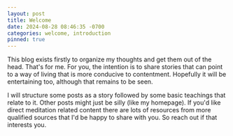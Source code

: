 ```yaml
---
layout: post
title: Welcome
date: 2024-08-28 08:46:35 -0700
categories: welcome, introduction
pinned: true
---
```

This blog exists firstly to organize my thoughts and get them out of the head. That's for me. For you, the intention is
to share stories that can point to a way of living that is more conducive to contentment. Hopefully it will be
entertaining too, although that remains to be seen.

I will structure some posts as a story followed by some basic teachings that relate to it. Other posts might just be
silly (like my homepage). If you'd like direct meditation related content there are lots of resources from more
qualified sources that I'd be happy to share with you. So reach out if that interests you.
